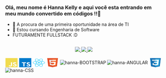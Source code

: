 ### Olá, meu nome é Hanna Kelly e aqui você esta entrando em meu mundo convertido em códigos !!👋


- 🔭 A procura de uma primeira oportunidade na área de TI
- 🌱 Estou cursando Engenharia de Software 
- FUTURAMENTE FULLSTACK :D

##

<div align="center">
  <a href="https://github.com/hannakelly">
  <img height="180em" src="https://github-readme-stats.vercel.app/api?username=hannakelly&show_icons=true&theme=synthwave&include_all_commits=true&count_private=true"/>
  <img height="180em" src="https://github-readme-stats.vercel.app/api/top-langs/?username=hannakelly&layout=compact&langs_count=7&theme=synthwave"/> 
  <a align="left" href=https://www.gifs-animados.net><img src=https://www.gifs-animados.net/desenho/desenho05.gif></a>

</div>


  
<div style="display: inline_block"><br>
  <img align="center" alt="hanna-Js" height="30" width="40" src="https://raw.githubusercontent.com/devicons/devicon/master/icons/javascript/javascript-plain.svg">
  <img align="center" alt="hanna-Ts" height="30" width="40" src="https://raw.githubusercontent.com/devicons/devicon/master/icons/typescript/typescript-plain.svg">
  <img align="center" alt="hanna-React" height="30" width="40" src="https://raw.githubusercontent.com/devicons/devicon/master/icons/react/react-original.svg">
  <img align="center" alt="hanna-HTML" height="30" width="40" src="https://raw.githubusercontent.com/devicons/devicon/master/icons/html5/html5-original.svg">
  <img align="center" alt="hanna-BOOTSTRAP" height="30" width="40" src="https://cdn.jsdelivr.net/gh/devicons/devicon/icons/bootstrap/bootstrap-original.svg" />
  <img align="center" alt="hanna-ANGULAR" height="30" width="40" src="https://cdn.jsdelivr.net/gh/devicons/devicon/icons/angularjs/angularjs-original.svg" />
  <img align="center" alt="hanna-CSS" height="30" width="40" src="https://raw.githubusercontent.com/devicons/devicon/master/icons/css3/css3-original.svg">
  <img align="center" alt="hanna-CSS" height="30" width="40" src="https://cdn.jsdelivr.net/gh/devicons/devicon/icons/vuejs/vuejs-original.svg">
</div>
  
  ##


